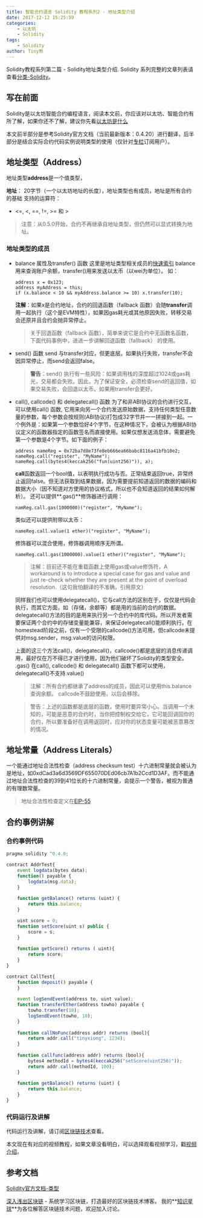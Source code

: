 ```yaml
---
title: 智能合约语言 Solidity 教程系列2 - 地址类型介绍  
date: 2017-12-12 15:25:59
categories: 
    - 以太坊
    - Solidity
tags:
    - Solidity
author: Tiny熊
---
```


Solidity教程系列第二篇 - Solidity地址类型介绍. 
Solidity 系列完整的文章列表请查看[分类-Solidity](https://learnblockchain.cn/categories/ethereum/Solidity/)。
<!-- more -->

## 写在前面

Solidity是以太坊智能合约编程语言，阅读本文前，你应该对以太坊、智能合约有所了解，如果你还不了解，建议你先看[以太坊是什么](https://learnblockchain.cn/2017/11/20/whatiseth/)

本文前半部分是参考Solidity官方文档（当前最新版本：0.4.20）进行翻译，后半部分是结合实际合约代码实例说明类型的使用（仅针对[专栏](https://xiaozhuanlan.com/blockchaincore)订阅用户）。

## 地址类型（Address）

地址类型**address**是一个值类型，

**地址**： 20字节（一个以太坊地址的长度），地址类型也有成员，地址是所有合约的基础
支持的运算符：
* <=, <, ==, !=, >= 和 >
> 注意：从0.5.0开始，合约不再继承自地址类型，但仍然可以显式转换为地址。

### 地址类型的成员
* balance 属性及transfer() 函数 
  这里是地址类型相关成员的[快速索引](https://solidity.readthedocs.io/en/develop/units-and-global-variables.html#address-related)
    balance用来查询账户余额，transfer()用来发送以太币（以wei为单位）。
    如：
    ```
    address x = 0x123;
    address myAddress = this;
    if (x.balance < 10 && myAddress.balance >= 10) x.transfer(10);
    ```
   **注解**：如果x是合约地址，合约的回退函数（fallback 函数）会随**transfer**调用一起执行（这个是EVM特性），如果因gas耗光或其他原因失败，转移交易会还原并且合约会抛异常停止。
   > 关于回退函数（fallback 函数），简单来说它是合约中无函数名函数，下面代码事例中，进进一步讲解回退函数（fallback） 的使用。


* send() 函数
    send 与transfer对应，但更底层。如果执行失败，transfer不会因异常停止，而send会返回false。
    > **警告**：send() 执行有一些风险：如果调用栈的深度超过1024或gas耗光，交易都会失败。因此，为了保证安全，必须检查send的返回值，如果交易失败，会回退以太币。如果用transfer会更好。

* call(), callcode() 和 delegatecall() 函数
    为了和非ABI协议的合约进行交互，可以使用call() 函数, 它用来向另一个合约发送原始数据，支持任何类型任意数量的参数，每个参数会按规则(ABI协议)打包成32字节并一一拼接到一起。一个例外是：如果第一个参数恰好4个字节，在这种情况下，会被认为根据ABI协议定义的函数器指定的函数签名而直接使用。如果仅想发送消息体，需要避免第一个参数是4个字节。如下面的例子：
    ```
    address nameReg = 0x72ba7d8e73fe8eb666ea66babc8116a41bfb10e2;
    nameReg.call("register", "MyName");
    nameReg.call(bytes4(keccak256("fun(uint256)")), a);
    ```

    **call**函数返回一个bool值，以表明执行成功与否。正常结束返回true，异常终止返回false。但无法获取到结果数据，因为需要提前知道返回的数据的编码和数据大小（因不知道对方使用的协议格式，所以也不会知道返回的结果如何解析）。
    还可以提供**.gas()**修饰器进行调用：
    ```
    namReg.call.gas(1000000)("register", "MyName");
    ```

    类似还可以提供附带以太币：
    ```
    nameReg.call.value(1 ether)("register", "MyName");
    ```

    修饰器可以混合使用，修饰器调用顺序无所谓。
    ```
    nameReg.call.gas(1000000).value(1 ether)("register", "MyName");
    ```

    > 注解：目前还不能在重载函数上使用gas或value修饰符，A workaround is to introduce a special case for gas and value and just re-check whether they are present at the point of overload resolution.（这句我怕翻译的不准确，引用原文）

    同样我们也可以使用delegatecall()，它与call方法的区别在于，仅仅是代码会执行，而其它方面，如（存储，余额等）都是用的当前的合约的数据。delegatecall()方法的目的是用来执行另一个合约中的库代码。所以开发者需要保证两个合约中的存储变量能兼容，来保证delegatecall()能顺利执行。在homestead阶段之前，仅有一个受限的callcode()方法可用，但callcode未提供对msg.sender，msg.value的访问权限。

    上面的这三个方法call()，delegatecall()，callcode()都是底层的消息传递调用，最好仅在万不得已才进行使用，因为他们破坏了Solidity的类型安全。
    .gas() 在call(), callcode() 和 delegatecall() 函数下都可以使用， delegatecall()不支持.value()
    
    > 注解：所有合约都继承了address的成员，因此可以使用this.balance查询余额。
    > callcode不鼓励使用，以后会移除。

    > 警告：上述的函数都是底层的函数，使用时要异常小心。当调用一个未知的，可能是恶意的合约时，当你把控制权交给它，它可能回调回你的合约，所以要准备好在调用返回时，应对你的状态变量可能被恶意篡改的情况。


## 地址常量（Address Literals） 
一个能通过地址合法性检查（address checksum test）十六进制常量就会被认为是地址，如0xdCad3a6d3569DF655070DEd06cb7A1b2Ccd1D3AF。而不能通过地址合法性检查的39到41位长的十六进制常量，会提示一个警告，被视为普通的有理数常量。

> 地址合法性检查定义在[EIP-55](https://github.com/ethereum/EIPs/blob/master/EIPS/eip-55.md)

##  合约事例讲解

### 合约事例代码

```js
pragma solidity ^0.4.0;

contract AddrTest{
    event logdata(bytes data);
    function() payable {
        logdata(msg.data);
    }
    
    function getBalance() returns (uint) {
        return this.balance;
    }

    uint score = 0;
    function setScore(uint s) public {
        score = s;
    }
    
    function getScore() returns ( uint){
        return score;
    }
}

contract CallTest{
    function deposit() payable {
    }
    
    event logSendEvent(address to, uint value);
    function transferEther(address towho) payable {
        towho.transfer(10);
        logSendEvent(towho, 10);
    }
    
    function callNoFunc(address addr) returns (bool){
        return addr.call("tinyxiong", 1234);
    }
  
    function callfunc(address addr) returns (bool){
        bytes4 methodId = bytes4(keccak256("setScore(uint256)"));
        return addr.call(methodId, 100);
    }  
    
    function getBalance() returns (uint) {
        return this.balance;
    }  
}
```
### 代码运行及讲解
代码运行及讲解，请订阅[区块链技术](https://xiaozhuanlan.com/blockchaincore)查看。

本文现在有对应的视频教程，如果文章没看明白，可以选择观看视频学习，戳[视频介绍](https://wiki.learnblockchain.cn/course/solidity.html)。
## 参考文档
[Solidity官方文档-类型](https://solidity.readthedocs.io/en/develop/types.html)

[深入浅出区块链](https://learnblockchain.cn/) - 系统学习区块链，打造最好的区块链技术博客。
我的**[知识星球](https://t.xiaomiquan.com/RfAu7uj)**为各位解答区块链技术问题，欢迎加入讨论。


<!---
和[类型介绍](https://xiaozhuanlan.com/topic/7518269403)篇一样，打开[Remix - Solidity IDE](https://ethereum.github.io/browser-solidity),帖入代码，依次创建合约AddrTest及CallTest，如图：
![](/images/testaddr.jpg)

创建合约后，可以看到，AddrTest合约内没有命令的函数，显示fallback。

AddrTest合约主要是用来说明转入以太币及调用函数式回退函数的调用情况，CallTest合约是作为AddrTest合约的调用者。
CallTest合约的函数说明：
* transferEther(address towho):  用来给指定合约地址转账（如果一个函数需要进行货币操作，必须要带上payable关键字），转账时填入AddrTest的地址（加双引号）作为参数
* deposit(): 函数上增加payable标识，可接收ether，并会把ether存在当前合约，（transferEther转账前需要先存款）。
* callfunc() : 调用函数，使用指定的是函数签名。
* callNoFunc(): 调用不存在的函数，这时被调用的合约的fallback函数会执行。

关于fallback函数用法可进一步参考这一篇:[Ethereum-Development-Best-Practices][1]及[问答](https://ethereum.stackexchange.com/questions/7570/whats-a-fallback-function-when-using-address-send)
下面截图演示下，存款和转账，其他的调用请读者动手练习。
存款操作如图：
![](/images/testaddr1.jpg)
完成后，可以在左下角区域查看日志Details->value。
然后进行转账，如图：
![](/images/testaddr2.jpg)

完成后，可以在左下角区域查看日志Details->logs数据，可以看到fallback函数被调用。
还可以调用AddrTest的getBalance查看余额数据。

[1]: https://github.com/ConsenSys/Ethereum-Development-Best-Practices/wiki/Fallback-functions-and-the-fundamental-limitations-of-using-send()-in-Ethereum-&-Solidity
-->
